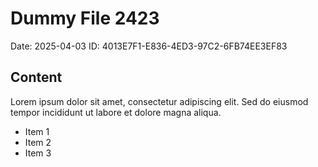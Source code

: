 # Dummy File 2423

Date: 2025-04-03
ID: 4013E7F1-E836-4ED3-97C2-6FB74EE3EF83

## Content

Lorem ipsum dolor sit amet, consectetur adipiscing elit.
Sed do eiusmod tempor incididunt ut labore et dolore magna aliqua.

* Item 1
* Item 2
* Item 3
